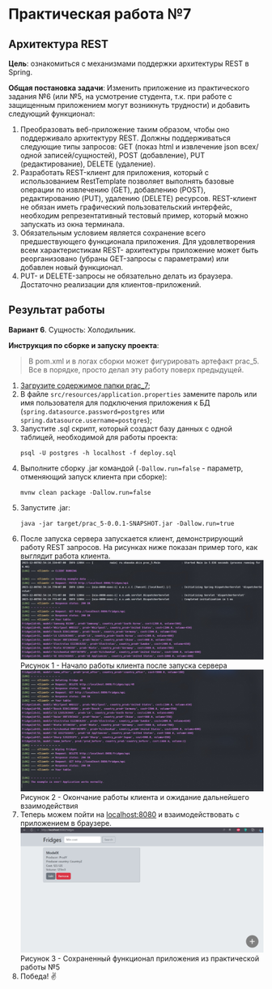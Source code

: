 # Практическая работа №7

## Архитектура REST

**Цель**: ознакомиться с механизмами поддержки архитектуры REST в Spring.

**Общая постановка задачи**: Изменить приложение из практического задания №6 (или №5, на усмотрение студента, т.к. при работе с защищенным приложением могут возникнуть трудности) и добавить следующий функционал:

1) Преобразовать веб-приложение таким образом, чтобы оно поддерживало архитектуру REST. Должны поддерживаться следующие типы запросов: GET (показ html и извлечение json всех/одной записей/сущностей), POST (добавление), PUT (редактирование), DELETE (удаление).
2) Разработать REST-клиент для приложения, который с использованием RestTemplate позволяет выполнять базовые операции по извлечению (GET), добавлению (POST), редактированию (PUT), удалению (DELETE) ресурсов. REST-клиент не обязан иметь графический пользовательский интерфейс, необходим репрезентативный тестовый пример, который можно запускать из окна терминала.
3) Обязательным условием является сохранение всего предшествующего функционала приложения. Для удовлетворения всем характеристикам REST- архитектуры приложение может быть реорганизовано (убраны GET-запросы с параметрами) или добавлен новый функционал.
4) PUT- и DELETE-запросы не обязательно делать из браузера. Достаточно реализации для клиентов-приложений.

## Результат работы

**Вариант 6**. Сущность: Холодильник.

**Инструкция по сборке и запуску проекта**:
> В pom.xml и в логах сборки может фигурировать артефакт prac_5. Все в порядке, просто делал эту работу поверх предыдущей.
1. [Загрузите содержимое папки prac_7](https://minhaskamal.github.io/DownGit/#/home?url=https://github.com/shasoka/dcis/tree/master/practice/prac_7);
2. В файле ```src/resources/application.properties``` замените пароль или имя пользователя для подключения приложения к БД (```spring.datasource.password=postgres``` или ```spring.datasource.username=postgres```);
3. Запустите .sql скрипт, который создаст базу данных с одной таблицей, необходимой для работы проекта:
   ```
   psql -U postgres -h localhost -f deploy.sql
   ```
4. Выполните сборку .jar командой (```-Dallow.run=false``` - параметр, отменяющий запуск клиента при сборке):
    ```
    mvnw clean package -Dallow.run=false
    ```
5. Запустите .jar:
    ```
    java -jar target/prac_5-0.0.1-SNAPSHOT.jar -Dallow.run=true
    ```
6. После запуска сервера запускается клиент, демонстрирующий работу REST запросов. На рисунках ниже показан пример того, как выглядит работа клиента.
![client_start](images/1.jpg)
Рисунок 1 - Начало работы клиента после запуска сервера
![client_end](images/2.jpg)
Рисунок 2 - Окончание работы клиента и ожидание дальнейшего взаимодействия
7. Теперь можем пойти на [localhost:8080](http://localhost:8080/) и взаимодействовать с приложением в браузере.
![app_in_browser](images/3.jpg)
Рисунок 3 - Сохраненный функционал приложения из практической работы №5
8. Победа! ✌️
